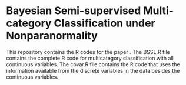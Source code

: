 # Bayesian Semi-supervised Multi-category Classification under Nonparanormality

This repository contains the R codes for the paper <link>. The BSSL.R file contains the complete R code for multicategory classification with all continuous variables. The covar.R file contains the R code that uses the information available from the discrete variables in the data besides the continuous variables.
